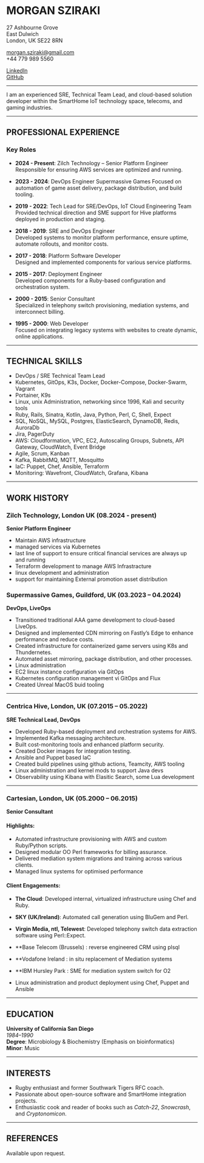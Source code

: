# MORGAN SZIRAKI

27 Ashbourne Grove  
East Dulwich  
London, UK SE22 8RN  

morgan.sziraki@gmail.com  
+44 779 989 5560  

[LinkedIn](https://www.linkedin.com/in/morganismdev/)  
[GitHub](https://git.morganism.dev/)  

---       

I am an experienced SRE, Technical Team Lead, and cloud-based solution developer within the SmartHome IoT technology space, telecoms, and gaming industries.



---

## PROFESSIONAL EXPERIENCE

### Key Roles

- **2024 - Present**: Zilch Technology – Senior Platform Engineer  
  Responsible for ensuring AWS services are optimized and running.  

- **2023 - 2024**: DevOps Engineer Supermassive Games
  Focused on automation of game asset delivery, package distribution, and build tooling.  

- **2019 - 2022**: Tech Lead for SRE/DevOps, IoT Cloud Engineering Team  
  Provided technical direction and SME support for Hive platforms deployed in production and staging.  

- **2018 - 2019**: SRE and DevOps Engineer  
  Developed systems to monitor platform performance, ensure uptime, automate rollouts, and monitor costs.  

- **2017 - 2018**: Platform Software Developer  
  Designed and implemented components for various service platforms.  

- **2015 - 2017**: Deployment Engineer  
  Developed components for a Ruby-based configuration and orchestration system.  

- **2000 - 2015**: Senior Consultant  
  Specialized in telephony switch provisioning, mediation systems, and interconnect billing.  

- **1995 - 2000**: Web Developer  
  Focused on integrating legacy systems with websites to create dynamic, online applications.  

---

## TECHNICAL SKILLS

- DevOps / SRE Technical Team Lead  
- Kubernetes, GitOps, K3s, Docker, Docker-Compose, Docker-Swarm, Vagrant
- Portainer, K9s
- Linux, unix Administration, networking since 1996, Kali and security tools  
- Ruby, Rails, Sinatra, Kotlin, Java, Python, Perl, C, Shell, Expect  
- SQL, NoSQL, MySQL, Postgres, ElasticSearch, DynamoDB, Redis, AuroraDb
- Jira, PagerDuty 
- AWS: Cloudformation, VPC, EC2, Autoscaling Groups, Subnets, API Gateway, CloudWatch, Event Bridge 
- Agile, Scrum, Kanban  
- Kafka, RabbitMQ, MQTT, Mosquitto
- IaC: Puppet, Chef, Ansible, Terraform
- Monitoring: Wavefront, CloudWatch, Grafana, Kibana  

---

## WORK HISTORY

### Zilch Technology, London UK (08.2024 - present)
**Senior Platform Engineer**

- Maintain AWS infrastructure
- managed services via Kubernetes
- last line of support to ensure critical financial services are always up and running
- Terraform development to manage AWS Infrastracture
- linux development and administration
- support for maintaining External promotion asset distribution

### Supermassive Games, Guildford, UK (03.2023 – 04.2024)  
**DevOps, LiveOps**

- Transitioned traditional AAA game development to cloud-based LiveOps.  
- Designed and implemented CDN mirroring on Fastly’s Edge to enhance performance and reduce costs.  
- Created infrastructure for containerized game servers using K8s and Thundernetes.  
- Automated asset mirroring, package distribution, and other processes.
- Linux administration
- EC2 linux instance configuration via GitOps
- Kubernetes configuration management vi GitOps and Flux
- Created Unreal MacOS buid tooling

---

### Centrica Hive, London, UK (07.2015 – 05.2022)  
**SRE Technical Lead, DevOps**

- Developed Ruby-based deployment and orchestration systems for AWS.  
- Implemented Kafka messaging architecture.  
- Built cost-monitoring tools and enhanced platform security.  
- Created Docker images for integration testing.
- Ansible and Puppet based IaC 
- Created build pipelines using github actions, Teamcity, AWS tooling
- Linux administration and kernel mods to support Java devs
- Observability using Kibana with Elasitic Search, some Lua development

---

### Cartesian, London, UK (05.2000 – 06.2015)  
**Senior Consultant**

#### Highlights:

- Automated infrastructure provisioning with AWS and custom Ruby/Python scripts.  
- Designed modular OO Perl frameworks for billing assurance.  
- Delivered mediation system migrations and training across various clients.
- Managed linux systems for optimised performance


#### Client Engagements:

- **The Cloud**: Developed internal, virtualized infrastructure using Chef and Ruby.  

- **SKY (UK/Ireland)**: Automated call generation using BluGem and Perl.  

- **Virgin Media, ntl, Telewest**: Developed telephony switch data extraction software using Perl::Expect.  

- **Base Telecom (Brussels) : reverse engineered CRM using plsql

- **Vodafone Ireland : in situ replacement of Mediation systems

- **IBM Hursley Park : SME for mediation system switch for O2

- Linux administration and product deployment using Chef, Puppet and Ansible

---

## EDUCATION

**University of California San Diego**  
*1984–1990*  
**Degree**: Microbiology & Biochemistry (Emphasis on bioinformatics)  
**Minor**: Music  

---

## INTERESTS

- Rugby enthusiast and former Southwark Tigers RFC coach.  
- Passionate about open-source software and SmartHome integration projects.  
- Enthusiastic cook and reader of books such as *Catch-22*, *Snowcrash*, and *Cryptonomicon*.  

---

## REFERENCES

Available upon request.
